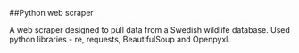 ##Python web scraper

A web scraper designed to pull data from a Swedish wildlife database.
Used python libraries - re, requests, BeautifulSoup and Openpyxl.
